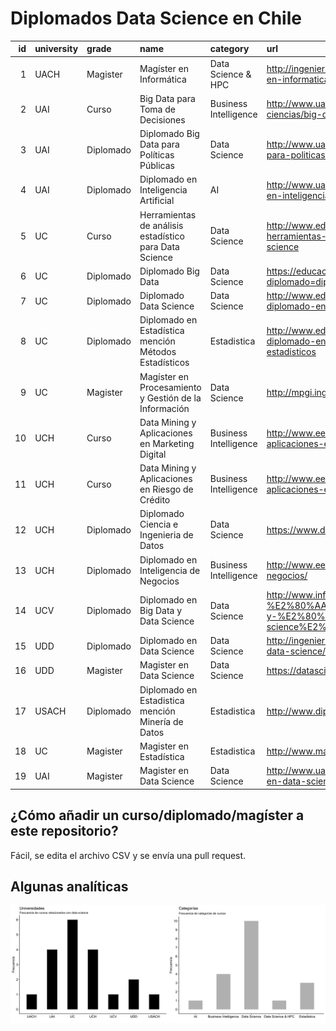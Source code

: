 # Diplomados Data Science en Chile

| id | university | grade     | name                                                   | category              | url                                                                                                                 | hours | price    |
| -: | :--------- | :-------- | :----------------------------------------------------- | :-------------------- | :------------------------------------------------------------------------------------------------------------------ | ----: | :------- |
|  1 | UACH       | Magister  | Magíster en Informática                                | Data Science & HPC    | <http://ingenieria.uach.cl/index.php/postgrado/magister-en-informatica>                                             |    NA | $3600000 |
|  2 | UAI        | Curso     | Big Data para Toma de Decisiones                       | Business Intelligence | <http://www.uai.cl/cursos-y-seminarios/ingenieria-y-ciencias/big-data-para-toma-de-decisiones>                      |    NA | $750000  |
|  3 | UAI        | Diplomado | Diplomado Big Data para Políticas Públicas             | Data Science          | <http://www.uai.cl/facultades/diplomado-big-data-para-politicas-publicas>                                           |    NA | 90UF     |
|  4 | UAI        | Diplomado | Diplomado en Inteligencia Artificial                   | AI                    | <http://www.uai.cl/postgrados-y-diplomas/diploma-en-inteligencia-colectiva>                                         |    NA | 153UF    |
|  5 | UC         | Curso     | Herramientas de análisis estadístico para Data Science | Data Science          | <http://www.educacioncontinua.uc.cl/28436-ficha-herramientas-de-analisis-estadistico-para-data-science>             |    25 | $590000  |
|  6 | UC         | Diplomado | Diplomado Big Data                                     | Data Science          | <https://educacionprofesional.ing.uc.cl/?diplomado=diplomado-big-data>                                              |   144 | $2900000 |
|  7 | UC         | Diplomado | Diplomado Data Science                                 | Data Science          | <http://www.educacioncontinua.uc.cl/27644-ficha-diplomado-en-data-science>                                          |   125 | $2490000 |
|  8 | UC         | Diplomado | Diplomado en Estadística mención Métodos Estadísticos  | Estadistica           | <http://www.educacioncontinua.uc.cl/28291-ficha-diplomado-en-estadistica-mencion-metodos-estadisticos>              |   200 | $1500000 |
|  9 | UC         | Magister  | Magíster en Procesamiento y Gestión de la Información  | Data Science          | <http://mpgi.ing.puc.cl>                                                                                            |    NA | NA       |
| 10 | UCH        | Curso     | Data Mining y Aplicaciones en Marketing Digital        | Business Intelligence | <http://www.eeuchile.cl/programas/data-mining-y-aplicaciones-en-marketing-digital/>                                 |    24 | 26UF     |
| 11 | UCH        | Curso     | Data Mining y Aplicaciones en Riesgo de Crédito        | Business Intelligence | <http://www.eeuchile.cl/programas/data-science-y-aplicaciones-en-riesgo-de-credito/>                                |    24 | 26UF     |
| 12 | UCH        | Diplomado | Diplomado Ciencia e Ingenieria de Datos                | Data Science          | <https://www.dcc.uchile.cl/datos>                                                                                   |   174 | 150UF    |
| 13 | UCH        | Diplomado | Diplomado en Inteligencia de Negocios                  | Business Intelligence | <http://www.eeuchile.cl/programas/inteligencia-de-negocios/>                                                        |   102 | 102UF    |
| 14 | UCV        | Diplomado | Diplomado en Big Data y Data Science                   | Data Science          | <http://www.inf.ucv.cl/diplomado-en-%E2%80%AA%E2%80%8Ebig-data%E2%80%AC-y-%E2%80%AA%E2%80%8Edata-science%E2%80%AC/> |    81 | $1700000 |
| 15 | UDD        | Diplomado | Diplomado en Data Science                              | Data Science          | <http://ingenieria.udd.cl/ver-diplomado/diplomado-en-data-science/>                                                 |    NA | NA       |
| 16 | UDD        | Magister  | Magister en Data Science                               | Data Science          | <https://datascience.udd.cl>                                                                                        |    NA | NA       |
| 17 | USACH      | Diplomado | Diplomado en Estadistica mención Minería de Datos      | Estadistica           | <http://www.diplomadoestadistica.usach.cl>                                                                          |   160 | $2500000 |
| 18 | UC         | Magister  | Magister en Estadística                                | Estadistica           | <http://www.mat.uc.cl/me.html>                                                                                      |    NA | NA       |
| 19 | UAI        | Magister  | Magister en Data Science                               | Data Science          | <http://www.uai.cl/postgrados-y-diplomas/magister-en-data-science>                                                  |    NA | 320UF    |

## ¿Cómo añadir un curso/diplomado/magíster a este repositorio?

Fácil, se edita el archivo CSV y se envía una pull request.

## Algunas analíticas

![](README_files/figure-gfm/analytics-1.png)<!-- -->
